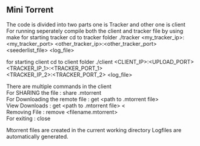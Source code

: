 ## Mini Torrent
The code is divided into two parts one is Tracker and other one is client<br>
For running seperately compile both the client and tracker file by using make
for starting tracker cd to tracker folder
    ./tracker <my_tracker_ip>:<my_tracker_port> <other_tracker_ip>:<other_tracker_port>
        <seederlist_file> <log_file>

for starting client cd to client folder
    ./client <CLIENT_IP>:<UPLOAD_PORT> <TRACKER_IP_1>:<TRACKER_PORT_1><br>
        <TRACKER_IP_2>:<TRACKER_PORT_2> <log_file><br>

There are multiple commands in the client <br>
    For SHARING the file : share <local file path> <filename>.mtorrent <br>
    For Downloading the remote file :  get <path to .mtorrent file> <destination path> <br>
    View Downloads :  get <path to .mtorrent file> <destination path>< <br>
    Removing File : remove <filename.mtorrent> <br>
    For exiting : close <br>

Mtorrent files are created in the current working directory
Logfiles are automatically generated.

